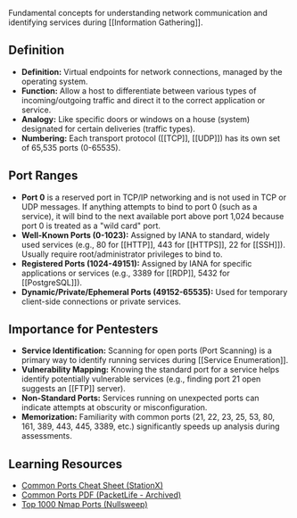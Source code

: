 Fundamental concepts for understanding network communication and identifying services during [[Information Gathering]].

## Definition

- **Definition:** Virtual endpoints for network connections, managed by the operating system.
- **Function:** Allow a host to differentiate between various types of incoming/outgoing traffic and direct it to the correct application or service.
- **Analogy:** Like specific doors or windows on a house (system) designated for certain deliveries (traffic types).
- **Numbering:** Each transport protocol ([[TCP]], [[UDP]]) has its own set of 65,535 ports (0-65535).

## Port Ranges

- **Port 0** is a reserved port in TCP/IP networking and is not used in TCP or UDP messages. If anything attempts to bind to port 0 (such as a service), it will bind to the next available port above port 1,024 because port 0 is treated as a "wild card" port.
- **Well-Known Ports (0-1023):** Assigned by IANA to standard, widely used services (e.g., 80 for [[HTTP]], 443 for [[HTTPS]], 22 for [[SSH]]). Usually require root/administrator privileges to bind to.
- **Registered Ports (1024-49151):** Assigned by IANA for specific applications or services (e.g., 3389 for [[RDP]], 5432 for [[PostgreSQL]]).
- **Dynamic/Private/Ephemeral Ports (49152-65535):** Used for temporary client-side connections or private services.

## Importance for Pentesters

- **Service Identification:** Scanning for open ports (Port Scanning) is a primary way to identify running services during [[Service Enumeration]].
- **Vulnerability Mapping:** Knowing the standard port for a service helps identify potentially vulnerable services (e.g., finding port 21 open suggests an [[FTP]] server).
- **Non-Standard Ports:** Services running on unexpected ports can indicate attempts at obscurity or misconfiguration.
- **Memorization:** Familiarity with common ports (21, 22, 23, 25, 53, 80, 161, 389, 443, 445, 3389, etc.) significantly speeds up analysis during assessments.

## Learning Resources

- [Common Ports Cheat Sheet (StationX)](https://www.stationx.net/common-ports-cheat-sheet/)
- [Common Ports PDF (PacketLife - Archived)](https://web.archive.org/web/20240315102711/https://packetlife.net/media/library/23/common-ports.pdf)
- [Top 1000 Nmap Ports (Nullsweep)](https://nullsec.us/top-1-000-tcp-and-udp-ports-nmap-default/)
